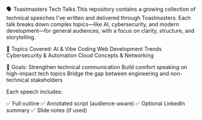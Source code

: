 🗣️ Toastmasters Tech Talks
This repository contains a growing collection of technical speeches I've written and delivered through Toastmasters. Each talk breaks down complex topics—like AI, cybersecurity, and modern development—for general audiences, with a focus on clarity, structure, and storytelling.

📌 Topics Covered:
AI & Vibe Coding
Web Development Trends
Cybersecurity & Automation
Cloud Concepts & Networking

🎯 Goals:
Strengthen technical communication
Build comfort speaking on high-impact tech topics
Bridge the gap between engineering and non-technical stakeholders

Each speech includes:

✅ Full outline
✅ Annotated script (audience-aware)
✅ Optional LinkedIn summary
✅ Slide notes (if used)
